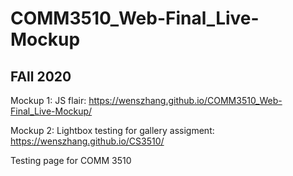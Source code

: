 # COMM3510_Web-Final_Live-Mockup

## FAll 2020

Mockup 1: JS flair:
https://wenszhang.github.io/COMM3510_Web-Final_Live-Mockup/

Mockup 2: Lightbox testing for gallery assigment: 
https://wenszhang.github.io/CS3510/

Testing page for COMM 3510

